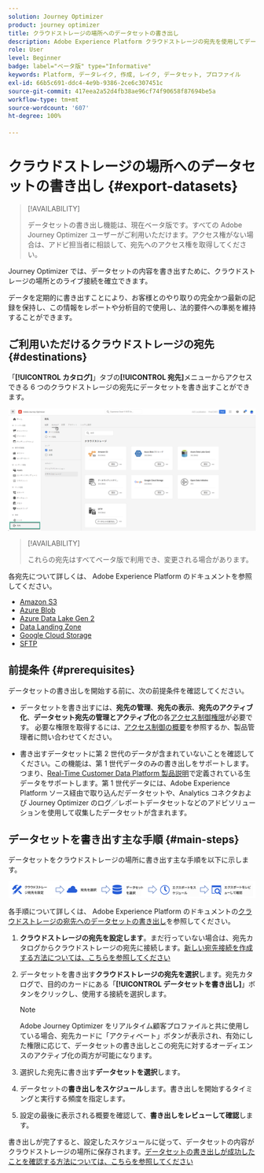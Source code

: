 ```yaml
---
solution: Journey Optimizer
product: journey optimizer
title: クラウドストレージの場所へのデータセットの書き出し
description: Adobe Experience Platform クラウドストレージの宛先を使用してデータセットを書き出す方法について説明します。
role: User
level: Beginner
badge: label="ベータ版" type="Informative"
keywords: Platform, データレイク, 作成, レイク, データセット, プロファイル
exl-id: 66b5c691-ddc4-4e9b-9386-2ce6c307451c
source-git-commit: 417eea2a52d4fb38ae96cf74f90658f87694be5a
workflow-type: tm+mt
source-wordcount: '607'
ht-degree: 100%

---
```


# クラウドストレージの場所へのデータセットの書き出し {#export-datasets}

>[!AVAILABILITY]
>
>データセットの書き出し機能は、現在ベータ版です。すべての Adobe Journey Optimizer ユーザーがご利用いただけます。アクセス権がない場合は、アドビ担当者に相談して、宛先へのアクセス権を取得してください。

Journey Optimizer では、データセットの内容を書き出すために、クラウドストレージの場所とのライブ接続を確立できます。

データを定期的に書き出すことにより、お客様とのやり取りの完全かつ最新の記録を保持し、この情報をレポートや分析目的で使用し、法的要件への準拠を維持することができます。

## ご利用いただけるクラウドストレージの宛先 {#destinations}

「**[!UICONTROL カタログ]**」タブの&#x200B;**[!UICONTROL 宛先]**&#x200B;メニューからアクセスできる 6 つのクラウドストレージの宛先にデータセットを書き出すことができます。

![](assets/dataset-export-setup.png)

>[!AVAILABILITY]
>
>これらの宛先はすべてベータ版で利用でき、変更される場合があります。

各宛先について詳しくは、 Adobe Experience Platform のドキュメントを参照してください。

* [Amazon S3](https://experienceleague.adobe.com/docs/experience-platform/destinations/catalog/cloud-storage/amazon-s3.html?lang=ja)
* [Azure Blob](https://experienceleague.adobe.com/docs/experience-platform/destinations/catalog/cloud-storage/azure-blob.html?lang=ja)
* [Azure Data Lake Gen 2](https://experienceleague.adobe.com/docs/experience-platform/destinations/catalog/cloud-storage/adls-gen2.html?lang=ja)
* [Data Landing Zone](https://experienceleague.adobe.com/docs/experience-platform/destinations/catalog/cloud-storage/data-landing-zone.html?lang=ja)
* [Google Cloud Storage](https://experienceleague.adobe.com/docs/experience-platform/destinations/catalog/cloud-storage/google-cloud-storage.html?lang=ja)
* [SFTP](https://experienceleague.adobe.com/docs/experience-platform/destinations/catalog/cloud-storage/sftp.html?lang=ja)

## 前提条件 {#prerequisites}

データセットの書き出しを開始する前に、次の前提条件を確認してください。

* データセットを書き出すには、**宛先の管理**、**宛先の表示**、**宛先のアクティブ化**、**データセット宛先の管理とアクティブ化**&#x200B;の各[アクセス制御権限](https://experienceleague.adobe.com/docs/experience-platform/access-control/home.html?lang=ja#permissions)が必要です。 必要な権限を取得するには、[アクセス制御の概要](https://experienceleague.adobe.com/docs/experience-platform/access-control/ui/overview.html?lang=ja)を参照するか、製品管理者に問い合わせてください。

* 書き出すデータセットに第 2 世代のデータが含まれていないことを確認してください。この機能は、第 1 世代データのみの書き出しをサポートします。つまり、[Real-Time Customer Data Platform 製品説明](https://helpx.adobe.com/jp/legal/product-descriptions/real-time-customer-data-platform-b2c-edition-prime-and-ultimate-packages.html)で定義されている生データをサポートします。第 1 世代データには、Adobe Experience Platform ソース経由で取り込んだデータセットや、Analytics コネクタおよび Journey Optimizer のログ／レポートデータセットなどのアドビソリューションを使用して収集したデータセットが含まれます。

## データセットを書き出す主な手順 {#main-steps}

データセットをクラウドストレージの場所に書き出す主な手順を以下に示します。

![](assets/dataset-export-process.png)

各手順について詳しくは、 Adobe Experience Platform のドキュメントの[クラウドストレージの宛先へのデータセットの書き出し](https://experienceleague.adobe.com/docs/experience-platform/destinations/ui/activate/export-datasets.html?lang=ja)を参照してください。

1. **クラウドストレージの宛先を設定します**。まだ行っていない場合は、宛先カタログからクラウドストレージの宛先に接続します。[新しい宛先接続を作成する方法については、こちらを参照してください](https://experienceleague.adobe.com/docs/experience-platform/destinations/ui/connect-destination.html?lang=ja#setup)

   <!--![](assets/dataset-export-setup.png)-->

1. データセットを書き出す&#x200B;**クラウドストレージの宛先を選択**&#x200B;します。宛先カタログで、目的のカードにある「**[!UICONTROL データセットを書き出し]**」ボタンをクリックし、使用する接続を選択します。

   <!--![](assets/dataset-export-destination.png)-->

   >[!NOTE]
   >
   >Adobe Journey Optimizer をリアルタイム顧客プロファイルと共に使用している場合、宛先カードに「アクティベート」ボタンが表示され、有効にした権限に応じて、データセットの書き出しとこの宛先に対するオーディエンスのアクティブ化の両方が可能になります。

1. 選択した宛先に書き出す&#x200B;**データセットを選択**&#x200B;します。

   <!--![](assets/dataset-export-dataset-selection.png)-->

1. データセットの&#x200B;**書き出しをスケジュール**&#x200B;します。書き出しを開始するタイミングと実行する頻度を指定します。

   <!--![](assets/dataset-export-schedule.png)-->

1. 設定の最後に表示される概要を確認して、**書き出しをレビューして確認**&#x200B;します。

   <!--![](assets/dataset-export-review.png)-->

書き出しが完了すると、設定したスケジュールに従って、データセットの内容がクラウドストレージの場所に保存されます。[データセットの書き出しが成功したことを確認する方法については、こちらを参照してください](https://experienceleague.adobe.com/docs/experience-platform/destinations/ui/activate/export-datasets.html?lang=ja#verify)
